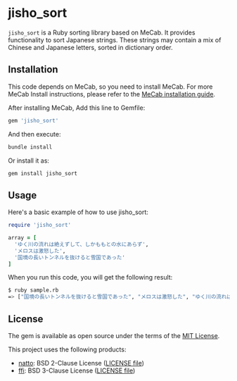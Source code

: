 # jisho_sort

`jisho_sort` is a Ruby sorting library based on MeCab.
It provides functionality to sort Japanese strings. These strings may contain a mix of Chinese and Japanese letters, sorted in dictionary order.

## Installation

This code depends on MeCab, so you need to install MeCab.
For more MeCab Install instructions, please refer to the [MeCab installation guide](https://taku910.github.io/mecab/#install).

After installing MeCab, Add this line to Gemfile:

```ruby
gem 'jisho_sort'
```

And then execute:

```sh
bundle install
```

Or install it as:

```sh
gem install jisho_sort
```

## Usage

Here's a basic example of how to use jisho_sort:

```ruby
require 'jisho_sort'

array = [
  'ゆく川の流れは絶えずして、しかももとの水にあらず',
  'メロスは激怒した',
  '国境の長いトンネルを抜けると雪国であった'
]
```

When you run this code, you will get the following result:

```sh
$ ruby sample.rb
=> ["国境の長いトンネルを抜けると雪国であった", "メロスは激怒した", "ゆく川の流れは絶えずして、しかももとの水にあらず"]
```

## License

The gem is available as open source under the terms of the [MIT License](https://opensource.org/licenses/MIT).

This project uses the following products:

- [natto](https://github.com/buruzaemon/natto): BSD 2-Clause License ([LICENSE file](https://github.com/buruzaemon/natto/blob/master/LICENSE))
- [ffi](https://github.com/ffi/ffi): BSD 3-Clause License ([LICENSE file](https://github.com/ffi/ffi/blob/master/LICENSE))
